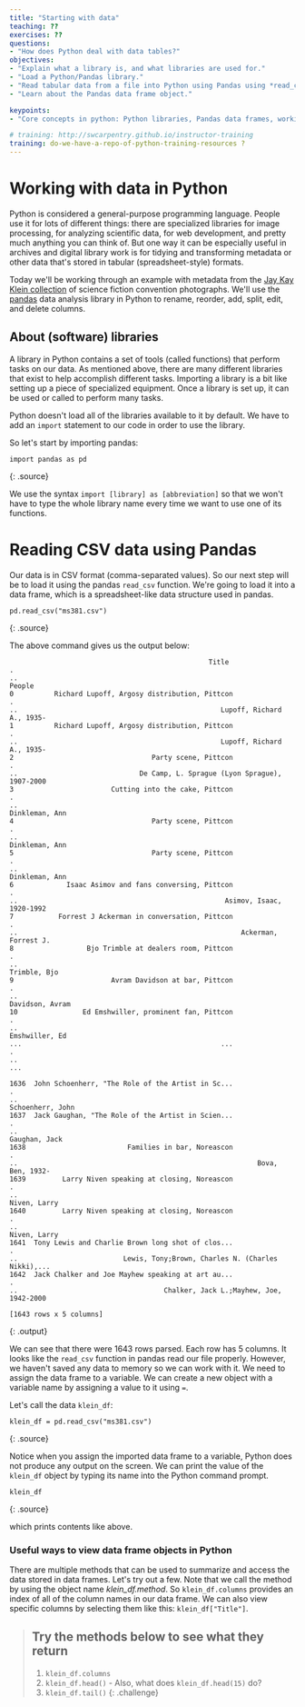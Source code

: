 ```yaml
---
title: "Starting with data"
teaching: ??
exercises: ??
questions:
- "How does Python deal with data tables?"
objectives:
- "Explain what a library is, and what libraries are used for."
- "Load a Python/Pandas library."
- "Read tabular data from a file into Python using Pandas using *read_csv*."
- "Learn about the Pandas data frame object."

keypoints:
- "Core concepts in python: Python libraries, Pandas data frames, working with data."

# training: http://swcarpentry.github.io/instructor-training
training: do-we-have-a-repo-of-python-training-resources ?
---
```


# Working with data in Python

Python is considered a general-purpose programming language. People use it for lots of different things: there are specialized libraries for image processing, for analyzing scientific data, for web development, and pretty much anything you can think of. But one way it can be especially useful in archives and digital library work is for tidying and transforming metadata or other data that's stored in tabular (spreadsheet-style) formats.

Today we'll be working through an example with metadata from the [Jay Kay Klein collection](https://calisphere.org/collections/26943/) of science fiction convention photographs. We'll use the [pandas](http://pandas.pydata.org/) data analysis library in Python to rename, reorder, add, split, edit, and delete columns.


## About (software) libraries

A library in Python contains a set of tools (called functions) that perform
tasks on our data. As mentioned above, there are many different libraries that exist to help accomplish different tasks. Importing a library is a bit like setting up a piece of specialized equipment.
Once a library is set up, it can be used or called to perform many tasks.


Python doesn't load all of the libraries available to it by default. We have to
add an `import` statement to our code in order to use the library.

So let's start by importing pandas:
~~~
import pandas as pd
~~~
{: .source}

We use the syntax `import [library] as [abbreviation]` so that we won't have to type the whole library name every time we want to use one of its functions.


# Reading CSV data using Pandas

Our data is in CSV format (comma-separated values). So our next step will be to load it using the pandas `read_csv` function. We're going to load it into a data frame, which is a spreadsheet-like data structure used in pandas.

~~~
pd.read_csv("ms381.csv")
~~~
{: .source}

The above command gives us the output below:

~~~
                                                 Title                        .
..                                                                     People
0          Richard Lupoff, Argosy distribution, Pittcon                        .
..                                                  Lupoff, Richard A., 1935-
1          Richard Lupoff, Argosy distribution, Pittcon                        .
..                                                  Lupoff, Richard A., 1935-
2                                  Party scene, Pittcon                        .
..                              De Camp, L. Sprague (Lyon Sprague), 1907-2000
3                        Cutting into the cake, Pittcon                        .
..                                                             Dinkleman, Ann
4                                  Party scene, Pittcon                        .
..                                                             Dinkleman, Ann
5                                  Party scene, Pittcon                        .
..                                                             Dinkleman, Ann
6             Isaac Asimov and fans conversing, Pittcon                        .
..                                                   Asimov, Isaac, 1920-1992
7           Forrest J Ackerman in conversation, Pittcon                        .
..                                                       Ackerman, Forrest J.
8                  Bjo Trimble at dealers room, Pittcon                        .
..                                                               Trimble, Bjo
9                        Avram Davidson at bar, Pittcon                        .
..                                                            Davidson, Avram
10                Ed Emshwiller, prominent fan, Pittcon                        .
..                                                             Emshwiller, Ed
...                                                 ...                        .
..                                                                        ...

1636  John Schoenherr, "The Role of the Artist in Sc...                        .
..                                                           Schoenherr, John
1637  Jack Gaughan, "The Role of the Artist in Scien...                        .
..                                                              Gaughan, Jack
1638                         Families in bar, Noreascon                        .
..                                                           Bova, Ben, 1932-
1639         Larry Niven speaking at closing, Noreascon                        .
..                                                               Niven, Larry
1640         Larry Niven speaking at closing, Noreascon                        .
..                                                               Niven, Larry
1641  Tony Lewis and Charlie Brown long shot of clos...                        .
..                          Lewis, Tony;Brown, Charles N. (Charles Nikki),...
1642  Jack Chalker and Joe Mayhew speaking at art au...                        .
..                                    Chalker, Jack L.;Mayhew, Joe, 1942-2000

[1643 rows x 5 columns]
~~~
{: .output}

We can see that there were 1643 rows parsed. Each row has 5
columns. It looks like  the `read_csv` function in pandas read our file properly. However,
we haven't saved any data to memory so we can work with it. We need to assign the
data frame to a variable. We can create a new  object with a variable name by assigning a value to it using `=`.

Let's call the data `klein_df`:

~~~
klein_df = pd.read_csv("ms381.csv")
~~~
{: .source}

Notice when you assign the imported data frame to a variable, Python does not
produce any output on the screen. We can print the value of the `klein_df`
object by typing its name into the Python command prompt.

~~~
klein_df
~~~
{: .source}

which prints contents like above.

### Useful ways to view data frame objects in Python

There are multiple methods that can be used to summarize and access the data
stored in data frames. Let's try out a few. Note that we call the method by using
the object name *klein_df.method*. So `klein_df.columns` provides an index
of all of the column names in our data frame. We can also view specific columns by selecting them like this:
`klein_df["Title"]`.

> ## Try the methods below to see what they return
>
> 1. `klein_df.columns`
> 2. `klein_df.head()` - Also, what does `klein_df.head(15)` do?
> 3. `klein_df.tail()`
{: .challenge}
